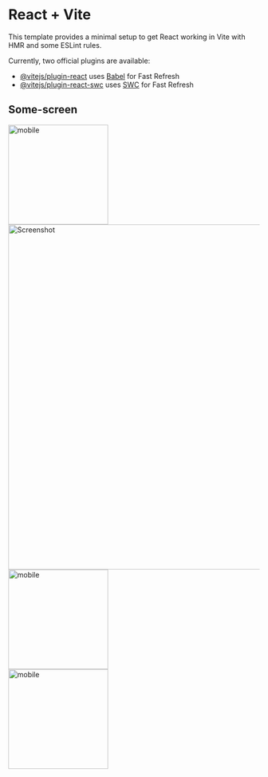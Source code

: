 # React + Vite

This template provides a minimal setup to get React working in Vite with HMR and some ESLint rules.

Currently, two official plugins are available:

- [@vitejs/plugin-react](https://github.com/vitejs/vite-plugin-react/blob/main/packages/plugin-react/README.md) uses [Babel](https://babeljs.io/) for Fast Refresh
- [@vitejs/plugin-react-swc](https://github.com/vitejs/vite-plugin-react-swc) uses [SWC](https://swc.rs/) for Fast Refresh

## Some-screen 

<img width="200" alt="mobile" src="https://github.com/leen-3/UrbanStyle/assets/123558998/faff7823-a39e-43ba-84da-c9ade56e07c8">
<br>
<img width="692" alt="Screenshot " src="https://github.com/leen-3/UrbanStyle/assets/123558998/4f65cdd6-ae97-40e9-bbad-dcd4e446a167">

<br> 
<img width="200" alt="mobile" src="https://github.com/leen-3/UrbanStyle/assets/123558998/941d0440-458e-4e60-9c56-502a13bcf9d8">

<br>
<img width="200" alt="mobile" src="https://github.com/leen-3/UrbanStyle/assets/123558998/9c266f13-84a2-4ce5-b8a4-0d211911d407">

